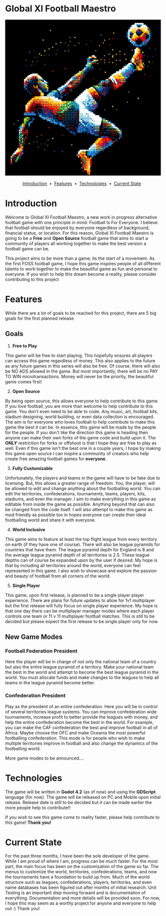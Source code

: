 # Global XI Football Maestro


![alt text](https://github.com/EddieR222/Global-XI-Football-Maestro/blob/main/Images/Global_XI_Football_Maestro_Logo.JPG "Global XI Football Maestro")


<p align="center">
<a href="#introduction">Introduction</a> &nbsp;&bull;&nbsp;
<a href="#features">Features</a> &nbsp;&bull;&nbsp;
<a href="#technologies">Technologies</a> &nbsp;&bull;&nbsp;
<a href="#current state">Current State</a> &nbsp;


# Introduction

Welcome to Global XI Football Maestro, a new work in progress alternative football game with one principle in mind: Football Is For Everyone. I believe that football should be enjoyed by everyone regardless of background, financial status, or location. For this reason, Global XI Football Maestro is going to be a **Free** and **Open Source** football game that aims to start a community of players all working together to make the best version a football game can be.

This project aims to be more than a game; its the start of a movement. As the first FOSS football game, I hope this game inspires people of all different talents to work together to make the beautiful game as fun and personal to everyone. If you wish to help this dream become a reality, please consider contributing to this project


# Features
While there are a lot of goals to be reached for this project, there are 5 big goals for the first planned release

## Goals

1. **Free to Play**

This game will be free to start playing. This hopefully ensures all players can access this game regardless of money. This also applies to the future as any future games in this series will also be free. Of course, there will also be NO ADS allowed in the game. But most importantly, there will be no PAY TO WIN microtransactions. Money will never be the priority, the beautiful game comes first!

2. **Open Source**

By being open source, this allows everyone to help contribute to this game. If you love football, you are more than welcome to help contribute to this game. You don't even need to be able to code. Any music, art, football kits, stadium designing, world building, or even data collection is encouraged. The aim is for everyone who loves football to help contribute to make this game the best it can be. In essence, this game will be made by the people for the people. If you don't like the direction this game is heading then anyone can make their own forks of the game code and build upon it. The **ONLY** restriction for forks or offshoot is that I hope they are free to play as well. Even if this game isn't the best one in a couple years, I hope by making this game open source I can inspire a community of creators who help create free amazing football games for **everyone**.

3. **Fully Customizable**

Unfortunately, the players and teams in the game will have to be fake due to licensing. But, this allows a greater range of freedom. You, the player, will be allowed to edit and change anything about the footballing world. You can edit the territories, confederations, tournaments, teams, players, kits, stadiums, and even the manager. I aim to make everything in this game as editable from inside the game as possible. Anything beyond that can also be changed from the code itself. I will also attempt to make this game as mod friendly as possible too in hopes everyone can create their ideal footballing world and share it with everyone.

4. **World Inclusive**

This game aims to feature at least the top flight league from every territory on earth (if they have one of course). There will also be league pyramids for countries that have them. The league pyramid depth for England is 8 and the average league pyramid depth of all territories is 2.5. These league depths can of course be expanded upon by the user if desired. My hope is that by including all territories around the world, everyone can feel represented in this game. I also wish to showcase and explore the passion and beauty of football from all corners of the world. 

5. **Single Player**

This game, upon first release, is planned to be a single player player experience. There are plans for future updates to allow for 1v1 multiplayer but the first release will fully focus on single player experience. My hope is that one day there can be multiplayer manager modes where each player controls one team or 11 v 11 multiplayer football matches. This is still to be decided but please expect the first release to be single player only for now.


## New Game Modes

### Football Federation President
Here the player will be in charge of not only the national team of a country but also the entire league pyramid of a territory. Make your national team the best in the world and attempt to become the best league pyramid in the world. You must allocate funds and make changes to the leagues to help all teams in the league pyramid become better.  

### Confederation President
Play as the president of an entire confederation. Here you will be in control of several territories league systems. You can improve confederation wide tournaments, increase profit to better provide the leagues with money, and help the entire confederation become the best in the world. For example, you can make the CAF confederation the best and improve football in all of Africa. Maybe choose the OFC and make Oceania the most powerful footballing confederation. This mode is for people who wish to make multiple territories improve in football and also change the dynamics of the footballing world. 

More game modes to be announced....

# Technologies

The game will be written in **Godot 4.2** (as of now) and using the **GDScript** language (for now). The game will be released on PC and Mobile upon initial release. Release date is still to be decided but it can be made earlier the more people help to contribute!!

If you wish to see this game come to reality faster, please help contribute to this game! **Thank you!**

# Current State

For the past three months, I have been the sole developer of the game. While I am proud of where I am, progress can be much faster. For the most part, the main focus has been on the customization of the game so far. The menus to customize the world, territories, confederations, teams, and now the tournaments have a foundation to build up from. Much of the world structure such as leagues, confederations, players, territories, and even name databases has been figured out after months of initial research. Unit Testing is an important step moving forward and is documentation of everything. Documentation and more details will be provided soon. For now, I hope this may seem as a worthy project for anyone and everyone to help out :)  Thank you!

